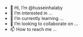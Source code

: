 - 👋 Hi, I’m @husseinhalaby
- 👀 I’m interested in ...
- 🌱 I’m currently learning ...
- 💞️ I’m looking to collaborate on ...
- 📫 How to reach me ...

<!---
husseinhalaby/husseinhalaby is a ✨ special ✨ repository because its `README.md` (this file) appears on your GitHub profile.
You can click the Preview link to take a look at your changes.
--->
